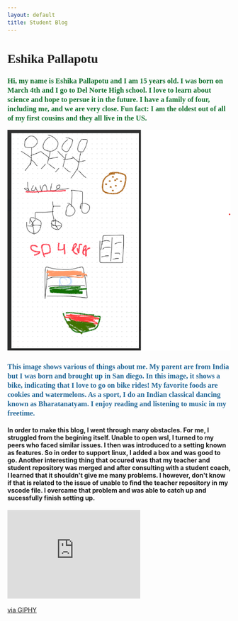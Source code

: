```yaml
---
layout: default
title: Student Blog
---
```



# <span style="font-family: 'Times New Roman', serif;"> Eshika Pallapotu <span>

### <span style="font-family: 'Times New Roman', serif;"> <span style="color: #13712E;">Hi, my name is Eshika Pallapotu and I am 15 years old. I was born on March 4th and I go to Del Norte High school. I love to learn about science and hope to persue it in the future. I have a family of four, including me, and we are very close. Fun fact: I am the oldest out of all of my first cousins and they all live in the US. </span>
![ ](image.png)

### <span style="font-family: 'Times New Roman', serif;"> <span style="color: #226797;">This image shows various of things about me. My parent are from India but I was born and brought up in San diego. In this image, it shows a bike, indicating that I love to go on bike rides! My favorite foods are cookies and watermelons. As a sport, I do an Indian classical dancing known as Bharatanatyam. I enjoy reading and listening to music in my freetime. </span>

#### In order to make this blog, I went through many obstacles. For me, I struggled from the begining itself. Unable to open wsl, I turned to my peers who faced similar issues. I then was introduced to a setting known as features. So in order to support linux, I added a box and was good to go. Another interesting thing that occured was that my teacher and student repository was merged and after consulting with a student coach, I learned that it shouldn't give me many problems. I however, don't know if that is related to the issue of unable to find the teacher repository in my vscode file. I overcame that problem and was able to catch up and sucessfully finish setting up. 



<iframe src="https://giphy.com/embed/ICOgUNjpvO0PC" width="300" height="200" frameBorder="0" class="giphy-embed" allowFullScreen></iframe><p><a href="https://giphy.com/gifs/cat-humour-funny-ICOgUNjpvO0PC">via GIPHY</a></p> 

<script src="https://cdn.htmlgames.com/embed.js?game=PirateMysteries&amp;bgcolor=white"></script>


